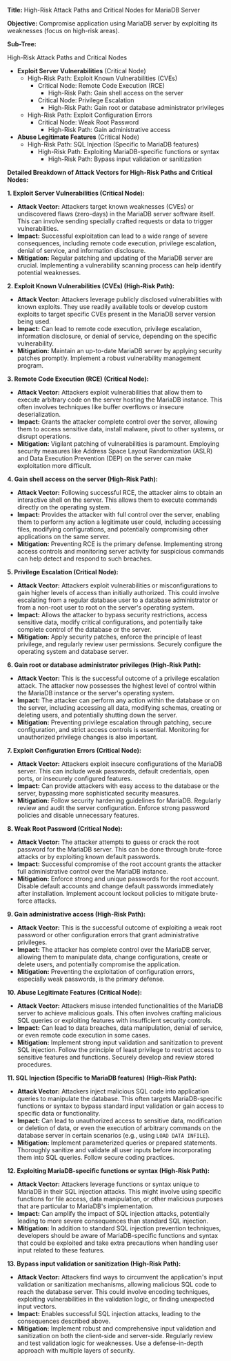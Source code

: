 **Title:** High-Risk Attack Paths and Critical Nodes for MariaDB Server

**Objective:** Compromise application using MariaDB server by exploiting its weaknesses (focus on high-risk areas).

**Sub-Tree:**

High-Risk Attack Paths and Critical Nodes
* **Exploit Server Vulnerabilities** (Critical Node)
    * High-Risk Path: Exploit Known Vulnerabilities (CVEs)
        * Critical Node: Remote Code Execution (RCE)
            * High-Risk Path: Gain shell access on the server
        * Critical Node: Privilege Escalation
            * High-Risk Path: Gain root or database administrator privileges
    * High-Risk Path: Exploit Configuration Errors
        * Critical Node: Weak Root Password
            * High-Risk Path: Gain administrative access
* **Abuse Legitimate Features** (Critical Node)
    * High-Risk Path: SQL Injection (Specific to MariaDB features)
        * High-Risk Path: Exploiting MariaDB-specific functions or syntax
            * High-Risk Path: Bypass input validation or sanitization

**Detailed Breakdown of Attack Vectors for High-Risk Paths and Critical Nodes:**

**1. Exploit Server Vulnerabilities (Critical Node):**

* **Attack Vector:** Attackers target known weaknesses (CVEs) or undiscovered flaws (zero-days) in the MariaDB server software itself. This can involve sending specially crafted requests or data to trigger vulnerabilities.
* **Impact:** Successful exploitation can lead to a wide range of severe consequences, including remote code execution, privilege escalation, denial of service, and information disclosure.
* **Mitigation:** Regular patching and updating of the MariaDB server are crucial. Implementing a vulnerability scanning process can help identify potential weaknesses.

**2. Exploit Known Vulnerabilities (CVEs) (High-Risk Path):**

* **Attack Vector:** Attackers leverage publicly disclosed vulnerabilities with known exploits. They use readily available tools or develop custom exploits to target specific CVEs present in the MariaDB server version being used.
* **Impact:**  Can lead to remote code execution, privilege escalation, information disclosure, or denial of service, depending on the specific vulnerability.
* **Mitigation:**  Maintain an up-to-date MariaDB server by applying security patches promptly. Implement a robust vulnerability management program.

**3. Remote Code Execution (RCE) (Critical Node):**

* **Attack Vector:** Attackers exploit vulnerabilities that allow them to execute arbitrary code on the server hosting the MariaDB instance. This often involves techniques like buffer overflows or insecure deserialization.
* **Impact:**  Grants the attacker complete control over the server, allowing them to access sensitive data, install malware, pivot to other systems, or disrupt operations.
* **Mitigation:**  Vigilant patching of vulnerabilities is paramount. Employing security measures like Address Space Layout Randomization (ASLR) and Data Execution Prevention (DEP) on the server can make exploitation more difficult.

**4. Gain shell access on the server (High-Risk Path):**

* **Attack Vector:** Following successful RCE, the attacker aims to obtain an interactive shell on the server. This allows them to execute commands directly on the operating system.
* **Impact:**  Provides the attacker with full control over the server, enabling them to perform any action a legitimate user could, including accessing files, modifying configurations, and potentially compromising other applications on the same server.
* **Mitigation:**  Preventing RCE is the primary defense. Implementing strong access controls and monitoring server activity for suspicious commands can help detect and respond to such breaches.

**5. Privilege Escalation (Critical Node):**

* **Attack Vector:** Attackers exploit vulnerabilities or misconfigurations to gain higher levels of access than initially authorized. This could involve escalating from a regular database user to a database administrator or from a non-root user to root on the server's operating system.
* **Impact:**  Allows the attacker to bypass security restrictions, access sensitive data, modify critical configurations, and potentially take complete control of the database or the server.
* **Mitigation:**  Apply security patches, enforce the principle of least privilege, and regularly review user permissions. Securely configure the operating system and database server.

**6. Gain root or database administrator privileges (High-Risk Path):**

* **Attack Vector:** This is the successful outcome of a privilege escalation attack. The attacker now possesses the highest level of control within the MariaDB instance or the server's operating system.
* **Impact:**  The attacker can perform any action within the database or on the server, including accessing all data, modifying schemas, creating or deleting users, and potentially shutting down the server.
* **Mitigation:**  Preventing privilege escalation through patching, secure configuration, and strict access controls is essential. Monitoring for unauthorized privilege changes is also important.

**7. Exploit Configuration Errors (Critical Node):**

* **Attack Vector:** Attackers exploit insecure configurations of the MariaDB server. This can include weak passwords, default credentials, open ports, or insecurely configured features.
* **Impact:**  Can provide attackers with easy access to the database or the server, bypassing more sophisticated security measures.
* **Mitigation:**  Follow security hardening guidelines for MariaDB. Regularly review and audit the server configuration. Enforce strong password policies and disable unnecessary features.

**8. Weak Root Password (Critical Node):**

* **Attack Vector:** The attacker attempts to guess or crack the root password for the MariaDB server. This can be done through brute-force attacks or by exploiting known default passwords.
* **Impact:**  Successful compromise of the root account grants the attacker full administrative control over the MariaDB instance.
* **Mitigation:**  Enforce strong and unique passwords for the root account. Disable default accounts and change default passwords immediately after installation. Implement account lockout policies to mitigate brute-force attacks.

**9. Gain administrative access (High-Risk Path):**

* **Attack Vector:** This is the successful outcome of exploiting a weak root password or other configuration errors that grant administrative privileges.
* **Impact:**  The attacker has complete control over the MariaDB server, allowing them to manipulate data, change configurations, create or delete users, and potentially compromise the application.
* **Mitigation:**  Preventing the exploitation of configuration errors, especially weak passwords, is the primary defense.

**10. Abuse Legitimate Features (Critical Node):**

* **Attack Vector:** Attackers misuse intended functionalities of the MariaDB server to achieve malicious goals. This often involves crafting malicious SQL queries or exploiting features with insufficient security controls.
* **Impact:**  Can lead to data breaches, data manipulation, denial of service, or even remote code execution in some cases.
* **Mitigation:**  Implement strong input validation and sanitization to prevent SQL injection. Follow the principle of least privilege to restrict access to sensitive features and functions. Securely develop and review stored procedures.

**11. SQL Injection (Specific to MariaDB features) (High-Risk Path):**

* **Attack Vector:** Attackers inject malicious SQL code into application queries to manipulate the database. This often targets MariaDB-specific functions or syntax to bypass standard input validation or gain access to specific data or functionality.
* **Impact:**  Can lead to unauthorized access to sensitive data, modification or deletion of data, or even the execution of arbitrary commands on the database server in certain scenarios (e.g., using `LOAD DATA INFILE`).
* **Mitigation:**  Implement parameterized queries or prepared statements. Thoroughly sanitize and validate all user inputs before incorporating them into SQL queries. Follow secure coding practices.

**12. Exploiting MariaDB-specific functions or syntax (High-Risk Path):**

* **Attack Vector:** Attackers leverage functions or syntax unique to MariaDB in their SQL injection attacks. This might involve using specific functions for file access, data manipulation, or other malicious purposes that are particular to MariaDB's implementation.
* **Impact:**  Can amplify the impact of SQL injection attacks, potentially leading to more severe consequences than standard SQL injection.
* **Mitigation:**  In addition to standard SQL injection prevention techniques, developers should be aware of MariaDB-specific functions and syntax that could be exploited and take extra precautions when handling user input related to these features.

**13. Bypass input validation or sanitization (High-Risk Path):**

* **Attack Vector:** Attackers find ways to circumvent the application's input validation or sanitization mechanisms, allowing malicious SQL code to reach the database server. This could involve encoding techniques, exploiting vulnerabilities in the validation logic, or finding unexpected input vectors.
* **Impact:**  Enables successful SQL injection attacks, leading to the consequences described above.
* **Mitigation:**  Implement robust and comprehensive input validation and sanitization on both the client-side and server-side. Regularly review and test validation logic for weaknesses. Use a defense-in-depth approach with multiple layers of security.